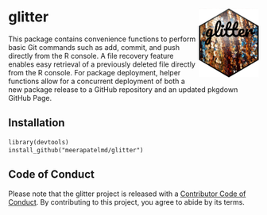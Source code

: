 # glitter <img src="man/figures/logo.png" align="right" alt="" width="120" />  

This package contains convenience functions to
perform basic Git commands such as add, commit, and push directly from
the R console. A file recovery feature enables easy retrieval of a previously 
deleted file directly from the R console. For package deployment, helper functions 
allow for a concurrent deployment of both a new package release to a GitHub 
repository and an updated pkgdown GitHub Page.  
    

## Installation  

```
library(devtools)  
install_github("meerapatelmd/glitter")  
```  


## Code of Conduct  

Please note that the glitter project is released with a [Contributor Code of Conduct](https://contributor-covenant.org/version/2/0/CODE_OF_CONDUCT.html). By 
contributing to this project, you agree to abide by its terms. 




